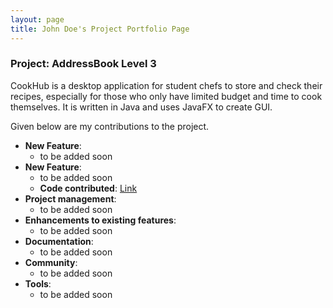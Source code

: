 ```yaml
---
layout: page
title: John Doe's Project Portfolio Page
---
```


### Project: AddressBook Level 3

CookHub is a desktop application for student chefs to store and check their recipes, especially for those who only have limited budget and time to cook themselves.
It is written in Java and uses JavaFX to create GUI.

Given below are my contributions to the project.

* **New Feature**: 
  * to be added soon
* **New Feature**: 
  * to be added soon
  * **Code contributed**: [Link]()
* **Project management**:
  * to be added soon
* **Enhancements to existing features**: 
  * to be added soon
* **Documentation**:
  * to be added soon
* **Community**:
  * to be added soon
* **Tools**:
  * to be added soon



